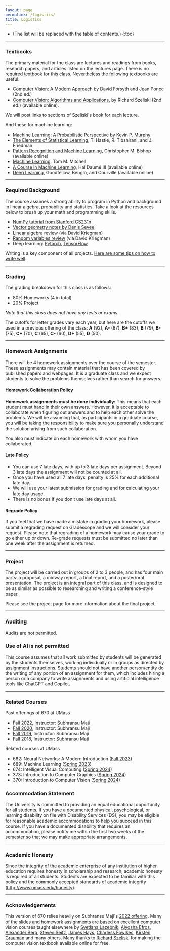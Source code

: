 ```yaml
---
layout: page
permalink: /logistics/
title: Logistics
---
```


* (The list will be replaced with the table of contents.)
{:toc}

***

### Textbooks
The primary material for the class are lectures and readings from books, research papers, and
articles listed on the lectures page. There is no required textbook for this class. Nevertheless the
following textbooks are useful:

* [Computer Vision: A Modern Approach](http://luthuli.cs.uiuc.edu/~daf/book/book.html) by David Forsyth and Jean Ponce (2nd ed.)
* [Computer Vision: Algorithms and Applications](https://szeliski.org/Book/), by Richard Szeliski
  (2nd ed.) (available online).
  
We will post links to sections of Szeliski's book for each lecture.

And these for machine learning:
* [Machine Learning: A Probabilistic Perspective](https://probml.github.io/pml-book/) by Kevin P. Murphy
* [The Elements of Statistical Learning](https://hastie.su.domains/ElemStatLearn/), T. Hastie, R. Tibshirani, and
J. Friedman
* [Pattern Recognition and Machine
  Learning](https://www.microsoft.com/en-us/research/uploads/prod/2006/01/Bishop-Pattern-Recognition-and-Machine-Learning-2006.pdf),
  Christopher M. Bishop (available online)
* [Machine Learning](https://www.cs.cmu.edu/afs/cs.cmu.edu/user/mitchell/ftp/mlbook.html), Tom M. Mitchell
* [A Course in Machine Learning](http://ciml.info/), Hal Daumé III
  (available online)
* [Deep Learning](https://www.deeplearningbook.org/), Goodfellow,
  Bengio, and Courville (available online)

***

### Required Background

The course assumes a strong ability to program in Python and
background in linear algebra, probability and statistics. Take a look
at the resources below to brush up your math and programming skills.

* [NumPy tutorial from Stanford CS231n](https://cs231n.github.io/python-numpy-tutorial/)
* [Vector geometry notes by Denis Sevee](https://people.cs.umass.edu/~smaji/teaching/670/vectornotes.pdf)
* [Linear algebra review](https://cseweb.ucsd.edu/classes/wi05/cse252a/linear_algebra_review.pdf) (via David Kriegman)
* [Random variables review](https://cseweb.ucsd.edu/classes/wi05/cse252a/random_var_review.pdf) (via David Kriegman)
* Deep learning: [Pytorch](https://pytorch.org/), [TensorFlow](https://www.tensorflow.org/)

Writing is a key component of all projects. [Here are some tips on
how to write
well](https://docs.google.com/document/d/1cWY-L6Qu-wHKst69aDuJbi7Vtw472ZaSNHkrS_WyzqE/edit?usp=sharing).

***

### Grading

The grading breakdown for this class is as follows:

* 80% Homeworks (4 in total)
* 20% Project

*Note that this class does not have any tests or exams.*

The cutoffs for letter grades vary each year, but here are the
cutoffs we used in a previous offering of the class: **A** (92), **A-** (87), **B+**
(83), **B** (79), **B-** (75), **C+** (70), **C** (65), **C-** (60), **D+** (55), **D** (50).


***

### Homework Assignments

There will be 4 homework assignments over the course of the semester.
These assignments may contain material that has been covered by
published papers and webpages.
It is a graduate class and we expect students to solve the problems
themselves rather than search for answers.


#### Homework Collaboration Policy

**Homework assignments must be done individually:** This means that
each student must hand in their own answers. However, it is acceptable
to collaborate when figuring out answers and to help each other solve
the problems. We will be assuming that, as participants in a graduate
course, you will be taking the responsibility to make sure you
personally understand the solution arising from such collaboration.

You also must indicate on each homework with whom you have collaborated.

#### Late Policy

* You can use 7 late days, with up to 3 late days per
  assignment. Beyond 3 late days the assignment will not be counted at all.
* Once you have used all 7 late days, penalty is 25% for each
  additional late day.
* We will use your latest submission for grading and for calculating
  your late day usage. 
* There is no bonus if you don’t use late days at all.

#### Regrade Policy

If you feel that we have made a mistake in grading your homework,
please submit a regrading request on Gradescope and we will consider
your request. Please note that regrading of a homework may cause your
grade to go either up or down. Re-grade requests must be submitted no 
later than one week after the assignment is returned.


***

### Project

The project will be carried out in groups of 2 to 3 people, and has four
main parts: a proposal, a midway report, a final report, and a
poster/oral presentation. The project is an integral part of this
class, and is designed to be as similar as possible to researching and
writing a conference-style paper.

Please see the project page for more information about the final
project.

***
### Auditing

Audits are not permitted.

### Use of AI is not permitted

This course assumes that all work submitted by students will be generated by the students themselves, working individually or in groups as directed by assignment instructions. Students should not have another person/entity do the writing of any portion of an assignment for them, which includes hiring a person or a company to write assignments and using artificial intelligence tools like ChatGPT and Copilot.

***

### Related Courses

Past offerings of 670 at UMass
* [Fall 2022](https://cvl-umass.github.io//cv-fall-2022//), Instructor: Subhransu Maji
* [Fall 2020](https://sites.google.com/view/cmpsci670), Instructor: Subhransu Maji
* [Fall 2019](https://sites.google.com/view/cmpsci670-fall19), Instructor: Subhransu Maji
* [Fall 2018](https://sites.google.com/view/cmpsci670-fall18), Instructor: Subhransu Maji

Related courses at UMass
* 682: Neural Networks: A Modern Introduction ([Fall 2023](https://cvl-umass.github.io/compsci682-fall-2023/index.html))
* 689: Machine Learning ([Spring 2023](https://people.cs.umass.edu/~brenocon/cs689_2023/))
* 674: Intelligent Visual Computing ([Spring 2024](https://people.cs.umass.edu/~kalo/courses/visual_computing/index.html))
* 373: Introduction to Computer Graphics ([Spring 2024](https://sites.google.com/view/cmpsci373/home))
* 370: Introduction to Computer Vision ([Spring 2024](https://cvl-umass.github.io/intro-cv-spring-2023/))



### Accommodation Statement
The University is committed to providing an equal educational
opportunity for all students. If you have a documented physical,
psychological, or learning disability on file with Disability Services
(DS), you may be eligible for reasonable academic accommodations to
help you succeed in this course. If you have a documented disability
that requires an accommodation, please notify me within the first two
weeks of the semester so that we may make appropriate arrangements.

***
### Academic Honesty
Since the integrity of the academic enterprise of any institution of
higher education requires honesty in scholarship and research,
academic honesty is required of all students. Students are expected to
be familiar with this policy and the commonly accepted standards of
academic integrity (http://www.umass.edu/honesty).

***
### Acknowledgements
This version of 670 relies heavily on Subhransu Maji's [2022 offering](https://cvl-umass.github.io//cv-fall-2022//). 
Many of the slides and homework assignments are based on excellent
computer vision courses taught elsewhere by [Svetlana Lazebnik](https://slazebni.cs.illinois.edu/), [Alyosha
Efros](http://people.eecs.berkeley.edu/~efros/), [Alexander Berg](http://acberg.com/), [Steven Seitz](https://www.smseitz.com/), [James Hays](https://faculty.cc.gatech.edu/~hays/), [Charless Fowlkes](https://www.ics.uci.edu/~fowlkes/),
[Kirsten Grauman](https://www.cs.utexas.edu/users/grauman/) and many
others. Many thanks to [Richard
Szeliski](http://szeliski.org/RichardSzeliski.htm) for making the
computer vision textbook available online for free.
